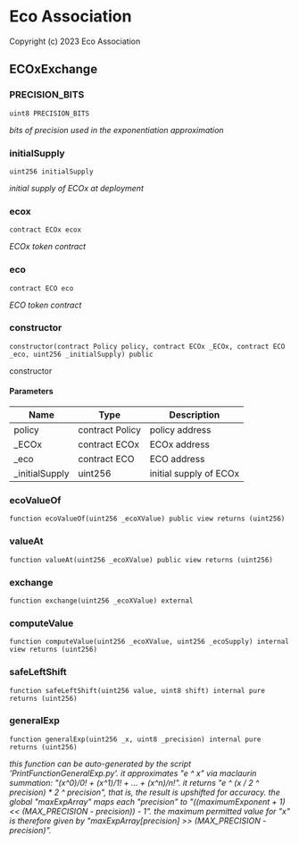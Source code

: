 # Eco Association

Copyright (c) 2023 Eco Association

## ECOxExchange

### PRECISION_BITS

```solidity
uint8 PRECISION_BITS
```

_bits of precision used in the exponentiation approximation_

### initialSupply

```solidity
uint256 initialSupply
```

_initial supply of ECOx at deployment_

### ecox

```solidity
contract ECOx ecox
```

_ECOx token contract_

### eco

```solidity
contract ECO eco
```

_ECO token contract_

### constructor

```solidity
constructor(contract Policy policy, contract ECOx _ECOx, contract ECO _eco, uint256 _initialSupply) public
```

constructor

#### Parameters

| Name | Type | Description |
| ---- | ---- | ----------- |
| policy | contract Policy | policy address |
| _ECOx | contract ECOx | ECOx address |
| _eco | contract ECO | ECO address |
| _initialSupply | uint256 | initial supply of ECOx |

### ecoValueOf

```solidity
function ecoValueOf(uint256 _ecoXValue) public view returns (uint256)
```

### valueAt

```solidity
function valueAt(uint256 _ecoXValue) public view returns (uint256)
```

### exchange

```solidity
function exchange(uint256 _ecoXValue) external
```

### computeValue

```solidity
function computeValue(uint256 _ecoXValue, uint256 _ecoSupply) internal view returns (uint256)
```

### safeLeftShift

```solidity
function safeLeftShift(uint256 value, uint8 shift) internal pure returns (uint256)
```

### generalExp

```solidity
function generalExp(uint256 _x, uint8 _precision) internal pure returns (uint256)
```

_this function can be auto-generated by the script 'PrintFunctionGeneralExp.py'.
it approximates "e ^ x" via maclaurin summation: "(x^0)/0! + (x^1)/1! + ... + (x^n)/n!".
it returns "e ^ (x / 2 ^ precision) * 2 ^ precision", that is, the result is upshifted for accuracy.
the global "maxExpArray" maps each "precision" to "((maximumExponent + 1) << (MAX_PRECISION - precision)) - 1".
the maximum permitted value for "x" is therefore given by "maxExpArray[precision] >> (MAX_PRECISION - precision)"._

